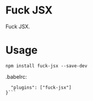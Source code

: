 # Fuck JSX

Fuck JSX.

# Usage

```npm install fuck-jsx --save-dev```

.babelrc:

```{
  "plugins": ["fuck-jsx"]
}```
